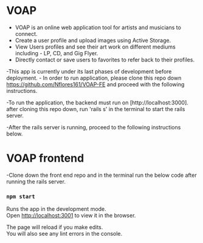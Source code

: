 # VOAP

- VOAP is an online web application tool for artists and musicians to connect.
- Create a user profile and upload images using Active Storage.
- View Users profiles and see their art work on different mediums including - LP, CD, and Gig Flyer.
- Directly contact or save users to favorites to refer back to their profiles.

-This app is currently under its last phases of development before deployment.
    - In order to run application, please clone this repo down https://github.com/Nflores161/VOAP-FE and proceed with the following instructions.

-To run the application, the backend must run on [http://localhost:3000].
after cloning this repo down, run 'rails s' in the terminal to start the rails server.

-After the rails server is running, proceed to the following instructions below.

# VOAP frontend

-Clone down the front end repo and in the terminal run the below code after running the rails server.
### `npm start`

Runs the app in the development mode.\
Open [http://localhost:3001](http://localhost:3001) to view it in the browser.

The page will reload if you make edits.\
You will also see any lint errors in the console.